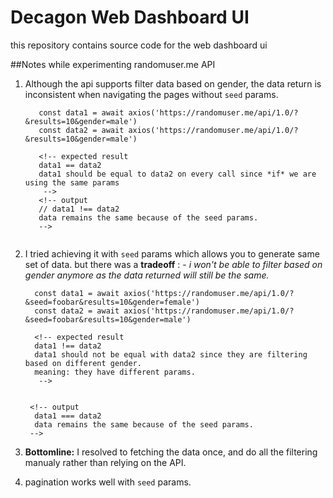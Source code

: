 # Decagon Web Dashboard UI
this repository contains source code for the web dashboard ui

##Notes while experimenting randomuser.me API
1. Although the api supports filter data based on gender, the data return is inconsistent when navigating the pages without `seed` params.
   ```
      const data1 = await axios('https://randomuser.me/api/1.0/?&results=10&gender=male')
      const data2 = await axios('https://randomuser.me/api/1.0/?&results=10&gender=male')

      <!-- expected result
      data1 == data2
      data1 should be equal to data2 on every call since *if* we are using the same params 
       -->
      <!-- output 
      // data1 !== data2
      data remains the same because of the seed params.
      -->
      
   ```


2. I tried achieving it with `seed` params which allows you to generate same set of data. but there was a **tradeoff** : - _i won't be able to filter based on gender anymore as the data returned will still be the same._
    ```
      const data1 = await axios('https://randomuser.me/api/1.0/?&seed=foobar&results=10&gender=female')
      const data2 = await axios('https://randomuser.me/api/1.0/?&seed=foobar&results=10&gender=male')

      <!-- expected result
      data1 !== data2
      data1 should not be equal with data2 since they are filtering based on different gender. 
      meaning: they have different params.
       -->


     <!-- output 
      data1 === data2
      data remains the same because of the seed params.
     -->
   ```
3. **Bottomline:** I resolved to fetching the data once, and do all the filtering manualy rather than relying on the API.
4. pagination works well with `seed` params.